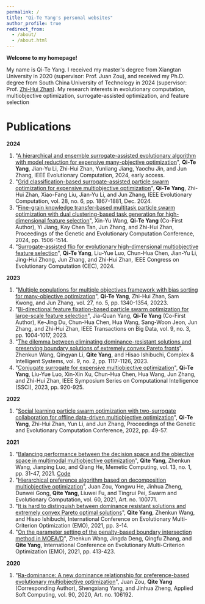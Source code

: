 ```yaml
---
permalink: /
title: "Qi-Te Yang's personal websites"
author_profile: true
redirect_from: 
  - /about/
  - /about.html
---
```



**Welcome to my homepage!**

My name is Qi-Te Yang. I received my master's degree from Xiangtan University in 2020 (supervisor: Prof. Juan Zou), and received my Ph.D. degree from South China University of Technology in 2024 (supervisor: Prof. [Zhi-Hui Zhan](https://zhanapollo.github.io/zhanzhh/)). My research interests in evolutionary computation, multiobjective optimization, surrogate-assisted optimization, and feature selection

Publications
======
**2024**
1. "[A hierarchical and ensemble surrogate-assisted evolutionary algorithm with model reduction for expensive many-objective optimization](https://ieeexplore.ieee.org/abstract/document/10630664/)", **Qi-Te Yang**, Jian-Yu Li, Zhi-Hui Zhan, Yunliang Jiang, Yaochu Jin, and Jun Zhang, IEEE Evolutionary Computation, 2024, early access.
2. "[Grid classification-based surrogate-assisted particle swarm optimization for expensive multiobjective optimization](https://ieeexplore.ieee.org/abstract/document/10349694)", **Qi-Te Yang**, Zhi-Hui Zhan, Xiao-Fang Liu, Jian-Yu Li, and Jun Zhang, IEEE Evolutionary Computation, vol. 28, no. 6, pp. 1867-1881, Dec. 2024.
3. "[Fine-grain knowledge transfer-based multitask particle swarm optimization with dual clustering-based task generation for high-dimensional feature selection](https://dl.acm.org/doi/abs/10.1145/3638529.3654023)", Xin-Yu Wang, **Qi-Te Yang** (Co-First Author), Yi Jiang, Kay Chen Tan, Jun Zhang, and Zhi-Hui Zhan, Proceedings of the Genetic and Evolutionary Computation Conference, 2024, pp. 1506-1514.
4. "[Surrogate-assisted flip for evolutionary high-dimensional multiobjective feature selection](https://ieeexplore.ieee.org/abstract/document/10612094)", **Qi-Te Yang**, Liu-Yue Luo, Chun-Hua Chen, Jian-Yu Li, Jing-Hui Zhong, Jun Zhang, and Zhi-Hui Zhan, IEEE Congress on Evolutionary Computation (CEC), 2024.

**2023**
1. "[Multiple populations for multiple objectives framework with bias sorting for many-objective optimization](https://ieeexplore.ieee.org/abstract/document/9911762)", **Qi-Te Yang**, Zhi-Hui Zhan, Sam Kwong, and Jun Zhang, vol. 27, no. 5, pp. 1340-1354, 20223.
2. "[Bi-directional feature fixation-based particle swarm optimization for large-scale feature selection](https://ieeexplore.ieee.org/abstract/document/10002858)", Jia-Quan Yang, **Qi-Te Yang** (Co-First Author), Ke-Jing Du, Chun-Hua Chen, Hua Wang, Sang-Woon Jeon, Jun Zhang, and Zhi-Hui Zhan, IEEE Transactions on Big Data, vol. 9, no. 3, pp. 1004-1017, 2023.
3. "[The dilemma between eliminating dominance-resistant solutions and preserving boundary solutions of extremely convex Pareto fronts](https://link.springer.com/article/10.1007/s40747-021-00543-2)", Zhenkun Wang, Qingyan Li, **Qite Yang**, and Hisao Ishibuchi, Complex & Intelligent Systems, vol. 9, no. 2, pp. 1117-1126, 2023.
4. "[Conjugate surrogate for expensive multiobjective optimization](https://ieeexplore.ieee.org/abstract/document/10371964)", **Qi-Te Yang**, Liu-Yue Luo, Xin-Xin Xu, Chun-Hua Chen, Hua Wang, Jun Zhang, and Zhi-Hui Zhan, IEEE Symposium Series on Computational Intelligence (SSCI), 2023, pp. 920-925.

**2022**
1. "[Social learning particle swarm optimization with two-surrogate collaboration for offline data-driven multiobjective optimization](https://dl.acm.org/doi/abs/10.1145/3512290.3528708)", **Qi-Te Yang**, Zhi-Hui Zhan, Yun Li, and Jun Zhang, Proceedings of the Genetic and Evolutionary Computation Conference, 2022, pp. 49-57.

**2021**
1. "[Balancing performance between the decision space and the objective space in multimodal multiobjective optimization](https://link.springer.com/article/10.1007/s12293-021-00325-w)", **Qite Yang**, Zhenkun Wang, Jianping Luo, and Qiang He, Memetic Computing, vol. 13, no. 1, pp. 31-47, 2021. [Code](https://github.com/QiteYang/EMO-DD)
2. "[Hierarchical preference algorithm based on decomposition multiobjective optimization](https://www.sciencedirect.com/science/article/pii/S2210650220304247)", Juan Zou, Yongwu He, Jinhua Zheng, Dunwei Gong, **Qite Yang**, Liuwei Fu, and Tingrui Pei, Swarm and Evolutionary Computation, vol. 60, 2021, Art. no. 100771.
3. "[It is hard to distinguish between dominance resistant solutions and extremely convex Pareto optimal solutions](https://link.springer.com/chapter/10.1007/978-3-030-72062-9_1)", **Qite Yang**, Zhenkun Wang, and Hisao Ishibuchi, International Conference on Evolutionary Multi-Criterion Optimization (EMO), 2021, pp. 3-14.
4. "[On the parameter setting of the penalty-based boundary intersection method in MOEA/D](https://link.springer.com/chapter/10.1007/978-3-030-72062-9_33)", Zhenkun Wang, Jingda Deng, Qingfu Zhang, and **Qite Yang**, International Conference on Evolutionary Multi-Criterion Optimization (EMO), 2021, pp. 413-423.
   
**2020**
1. "[Ra-dominance: A new dominance relationship for preference-based evolutionary multiobjective optimization](https://www.sciencedirect.com/science/article/pii/S1568494620301320)", Juan Zou, **Qite Yang** (Corresponding Author), Shengxiang Yang, and Jinhua Zheng, Applied Soft Computing, vol. 90, 2020, Art. no. 106192.
